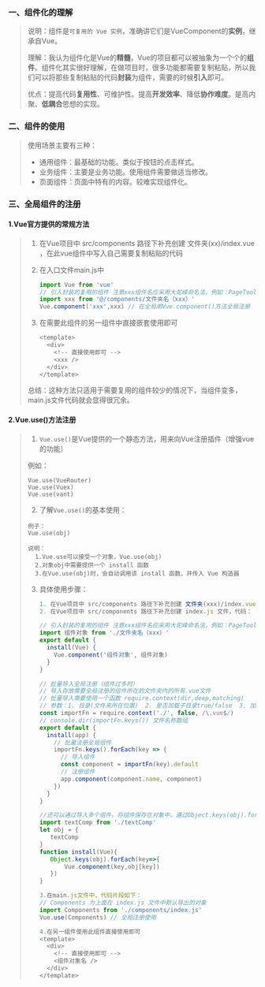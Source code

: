 ### 一、组件化的理解

> 说明：组件是`可复用的 Vue 实例`，准确讲它们是VueComponent的**实例**，继承自Vue。
>
> 理解：我认为组件化是Vue的**精髓**，Vue的项目都可以被抽象为一个个的**组件**。组件化其实很好理解，在做项目时，很多功能都需要复制粘贴，所以我们可以将那些复制粘贴的代码**封装**为组件，需要的时候**引入**即可。
>
> 优点：提高代码**复用性**、可维护性。提高**开发效率**、降低**协作难度**。是高内聚、**低耦合**思想的实现。

### 二、组件的使用

> 使用场景主要有三种：
>
> - 通用组件：最基础的功能。类似于按钮的点击样式。
> - 业务组件：主要是业务功能。使用组件需要做适当修改。
> - 页面组件：页面中特有的内容。较难实现组件化。

### 三、全局组件的注册

#### 1.Vue官方提供的常规方法

> 1. 在Vue项目中 src/components 路径下补充创建 文件夹(xx)/index.vue ，在此vue组件中写入自己需要复制粘贴的代码
>
> 2. 在入口文件main.js中
>
>    ```js
>    import Vue from 'vue'
>    // 引入封装的复用的组件 注意xxx组件名应采用大驼峰命名法，例如：PageTool
>    import xxx from '@/components/文件夹名（xxx）' 
>    Vue.component('xxx',xxx) // 在全局用Vue.component()方法全局注册
>    ```
>
> 3. 在需要此组件的另一组件中直接嵌套使用即可
>
>    ```js
>    <template>
>      <div>
>        <!-- 直接使用即可 -->
>        <xxx /> 
>      </div>
>    </template>
>    ```
>
> 总结：这种方法只适用于需要复用的组件较少的情况下，当组件变多，main.js文件代码就会显得很冗余。

#### 2.Vue.use()方法注册

> 1. `Vue.use()`是Vue提供的一个静态方法，用来向Vue注册插件（增强vue的功能）
>
> 例如：
>
> ```
> Vue.use(VueRouter)
> Vue.use(Vuex)
> Vue.use(vant)
> ```
>
> 2. 了解`Vue.use()`的基本使用：
>
> ```
> 例子：
> Vue.use(obj)
> 
> 说明：
> 	1.Vue.use可以接受一个对象，Vue.use(obj)
> 	2.对象obj中需要提供一个 install 函数
> 	3.在Vue.use(obj)时，会自动调用该 install 函数，并传入 Vue 构造器
> ```
>
> 3. 具体使用步骤：
>
>    ```js
>    1. 在Vue项目中 src/components 路径下补充创建 文件夹(xxx)/index.vue，在此vue组件中写入自己需要复用多次的代码结构
>    2. 在Vue项目中 src/components 路径下补充创建 index.js 文件，代码：
>    
>    // 引入封装的复用的组件 注意xxx组件名应采用大驼峰命名法，例如：PageTool
>    import 组件对象 from './文件夹名（xxx）'
>    export default {
>      install(Vue) {
>        Vue.component('组件对象', 组件对象)
>      }
>    }
>    
>    // 批量导入全局注册（组件过多时）
>    // 导入存放需要全局注册的组件所在的文件夹内的所有.vue文件
>    // 批量导入需要使用一个函数 require.context(dir,deep,matching)
>    // 参数：1. 目录(文件夹所在位置)  2. 是否加载子目录true/false  3. 加载的正则匹配(以.vue为结尾的文件)
>    const importFn = require.context('./', false, /\.vue$/)
>    // console.dir(importFn.keys()) 文件名称数组
>    export default {
>      install(app) {
>        // 批量注册全局组件
>        importFn.keys().forEach(key => {
>          // 导入组件
>          const component = importFn(key).default
>          // 注册组件
>          app.component(component.name, component)
>        })
>      }
>    }
>    
>    //还可以通过导入多个组件，将组件保存在对象中，通过Object.keys(obj).forEach(key=>{})，的方式先将对象转为数组，再通过forEach循环注册
>    import textComp from './textComp'
>    let obj = {
>    	textComp
>    }
>    function install(Vue){
>    	Object.keys(obj).forEach(key=>{
>    		Vue.component(key,obj[key])
>    	})
>    }
>    
>    3.在main.js文件中，代码片段如下：
>    // Components 为上面在 index.js 文件中默认导出的对象
>    import Components from './components/index.js'
>    Vue.use(Components) // 全局注册使用
>    
>    4.在另一组件使用此组件直接使用即可
>    <template>
>      <div>
>        <!-- 直接使用即可 -->
>        <组件对象名 /> 
>      </div>
>    </template>
>    ```
>
>    